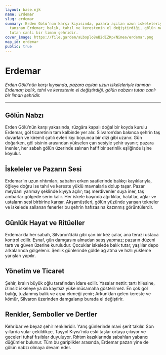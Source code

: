 ```yaml
---
layout: base.njk
name: Erdemar
slug: erdemar
summary: Erden Gölü’nün karşı kıyısında, pazara açılan uzun iskeleleriyle
  tanınan Erdemar; balık, tahıl ve kerestenin el değiştirdiği, gölün nabzını
  tutan canlı bir liman şehridir.
cover_image: https://file.garden/aLboplo8eB2dIZKp/Nimea/erdemar.png
map_id: erdemar
public: true
---
```

# **Erdemar**

*Erden Gölü’nün karşı kıyısında, pazara açılan uzun iskeleleriyle tanınan Erdemar; balık, tahıl ve kerestenin el değiştirdiği, gölün nabzını tutan canlı bir liman şehridir.*

---

## **Gölün Nabzı**

Erden Gölü’nün karşı yakasında, rüzgâra kapalı doğal bir koyda kurulu Erdemar, göl ticaretinin tam kalbinde yer alır. Silvaron’dan bakınca şehrin taş duvarları ve kiremit çatılı evleri kıyı boyunca bir dizi gibi uzanır. Gün doğarken, göl sisinin arasından yükselen çan sesiyle şehir uyanır; pazara inenler, her sabah gölün üzerinde salınan hafif bir serinlik eşliğinde işine koyulur.

## **İskeleler ve Pazarın Sesi**

Erdemar’ın uzun rıhtımları, sabahın erken saatlerinde balıkçı kayıklarıyla, öğleye doğru ise tahıl ve kereste yüklü mavnalarla dolup taşar. Pazar meydanı yarımay şeklinde kıyıya açılır; taş merdivenler suya iner, taş ambarlar gölgede serin kalır. Her iskele başında ağırlıklar, halatlar, ağlar ve ustaların sesi birbirine karışır. Akşamüstleri, gölün yüzünde yarışan tekneler ve iskelede sallanan fenerler bu şehrin hafızasına kazınmış görüntülerdir.

## **Günlük Hayat ve Ritüeller**

Erdemar’da her sabah, Silvaron’daki gibi çan bir kez çalar, ana terazi ustaca kontrol edilir. Esnaf, gün damgasını almadan satış yapmaz; pazarın düzeni tartı ve güven üzerine kuruludur. Çocuklar iskelede balık tutar, yaşlılar depo arkalarında gölgelenir. Şenlik günlerinde gölde ağ atma ve hızlı yükleme yarışları yapılır.

## **Yönetim ve Ticaret**

Şehir, kralın büyük oğlu tarafından idare edilir. Yasalar nettir: tartı hilesine, izinsiz iskeleye ya da kayıtsız yüke müsamaha gösterilmez. En çok göl balığı, tuzlanmış balık ve arpa ekmeği yenir; Arkun’dan gelen kereste ve kömür, Silvaron üzerinden damgalanıp burada el değiştirir.

## **Renkler, Semboller ve Dertler**

Kehribar ve beyaz şehir renkleridir. Yarış günlerinde mavi şerit takılır. Son yıllarda sular çekildikçe, Taşyol Kıyısı’nda eski taşlar ortaya çıkıyor ve geceleri tuhaf fısıltılar duyuluyor. Rıhtım kazıklarında sabahları yabancı düğümler bulunur. Tüm bu gariplikler arasında, Erdemar pazarı yine de gölün nabzı olmaya devam eder.
